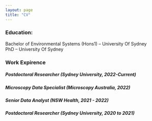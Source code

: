 ```yaml
---
layout: page
title: "CV"
---
```

### Education:
Bachelor of Environmental Systems (Hons1) – University Of Sydney <br>
PhD – University Of Sydney 

### Work Expirence 
##### Postdoctoral Researcher (Sydney University, 2022-Current) <br>

##### Microscopy Data Specialist (Microscopy Australia, 2022) <br>

##### Senior Data Analyst (NSW Health, 2021 - 2022) <br>

##### Postdoctoral Researcher (Sydney University, 2020 to 2021) 

